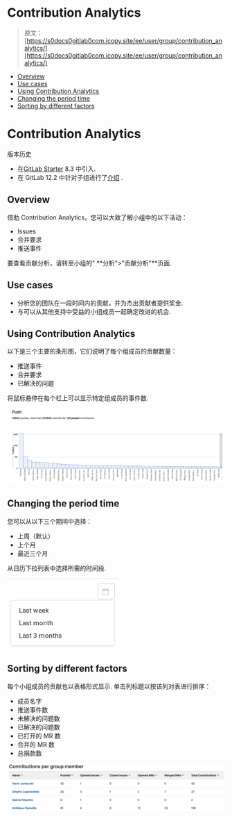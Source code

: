 # Contribution Analytics

> 原文：[https://s0docs0gitlab0com.icopy.site/ee/user/group/contribution_analytics/](https://s0docs0gitlab0com.icopy.site/ee/user/group/contribution_analytics/)

*   [Overview](#overview)
*   [Use cases](#use-cases)
*   [Using Contribution Analytics](#using-contribution-analytics)
*   [Changing the period time](#changing-the-period-time)
*   [Sorting by different factors](#sorting-by-different-factors)

# Contribution Analytics[](#contribution-analytics-starter "Permalink")

版本历史

*   在[GitLab Starter](https://about.gitlab.com/pricing/) 8.3 中引入.
*   在 GitLab 12.2 中针对子组进行了[介绍](https://gitlab.com/gitlab-org/gitlab/-/issues/3090) .

## Overview[](#overview "Permalink")

借助 Contribution Analytics，您可以大致了解小组中的以下活动：

*   Issues
*   合并要求
*   推送事件

要查看贡献分析，请转至小组的" **分析">"贡献分析"**页面.

## Use cases[](#use-cases "Permalink")

*   分析您的团队在一段时间内的贡献，并为杰出贡献者提供奖金.
*   与可以从其他支持中受益的小组成员一起确定改进的机会.

## Using Contribution Analytics[](#using-contribution-analytics "Permalink")

以下是三个主要的条形图，它们说明了每个组成员的贡献数量：

*   推送事件
*   合并要求
*   已解决的问题

将鼠标悬停在每个栏上可以显示特定组成员的事件数.

[![Contribution analytics bar graphs](img/52f1314a06269a0dc317f758c8e8cdab.png)](img/group_stats_graph.png)

## Changing the period time[](#changing-the-period-time "Permalink")

您可以从以下三个期间中选择：

*   上周（默认）
*   上个月
*   最近三个月

从日历下拉列表中选择所需的时间段.

[![Contribution analytics choose period](img/0bc8de7b7d20af897fb8b38bb48663e8.png)](img/group_stats_cal.png)

## Sorting by different factors[](#sorting-by-different-factors "Permalink")

每个小组成员的贡献也以表格形式显示. 单击列标题以按该列对表进行排序：

*   成员名字
*   推送事件数
*   未解决的问题数
*   已解决的问题数
*   已打开的 MR 数
*   合并的 MR 数
*   总捐款数

[![Contribution analytics contributions table](img/0a64287e1feef55413a5a906d02ec8ea.png)](img/group_stats_table.png)